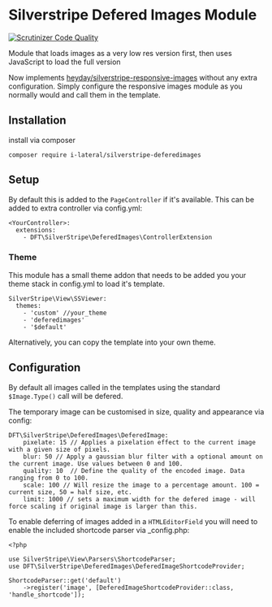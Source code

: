 # Silverstripe Defered Images Module

[![Scrutinizer Code Quality](https://scrutinizer-ci.com/g/i-lateral/silverstripe-deferedimages/badges/quality-score.png?b=master)](https://scrutinizer-ci.com/g/i-lateral/silverstripe-deferedimages/?branch=master)

Module that loads images as a very low res version first, then uses JavaScript to load the full version

Now implements [heyday/silverstripe-responsive-images](https://github.com/heyday/silverstripe-responsive-images) without any extra configuration. Simply configure the responsive images module as you normally would and call them in the template. 

## Installation

install via composer

``` 
composer require i-lateral/silverstripe-deferedimages
```
## Setup

By default this is added to the `PageController` if it's available. This can be added to extra controller via config.yml:

```
<YourController>:
  extensions:
    - DFT\SilverStripe\DeferedImages\ControllerExtension
```

### Theme

This module has a small theme addon that needs to be added you your theme stack in config.yml to load it's template.

```
SilverStripe\View\SSViewer:
  themes:
    - 'custom' //your_theme
    - 'deferedimages'
    - '$default'
```

Alternatively, you can copy the template into your own theme.

## Configuration

By default all images called in the templates using the standard `$Image.Type()` call will be defered.

The temporary image can be customised in size, quality and appearance via config:

```
DFT\SilverStripe\DeferedImages\DeferedImage:
    pixelate: 15 // Applies a pixelation effect to the current image with a given size of pixels.
    blur: 50 // Apply a gaussian blur filter with a optional amount on the current image. Use values between 0 and 100.
    quality: 10  // Define the quality of the encoded image. Data ranging from 0 to 100.
    scale: 100 // Will resize the image to a percentage amount. 100 = current size, 50 = half size, etc.
    limit: 1000 // sets a maximum width for the defered image - will force scaling if original image is larger than this.
```

To enable deferring of images added in a `HTMLEditorField` you will need to enable the included shortcode parser via _config.php:

```
<?php

use SilverStripe\View\Parsers\ShortcodeParser;
use DFT\SilverStripe\DeferedImages\DeferedImageShortcodeProvider;

ShortcodeParser::get('default')
    ->register('image', [DeferedImageShortcodeProvider::class, 'handle_shortcode']);
```
